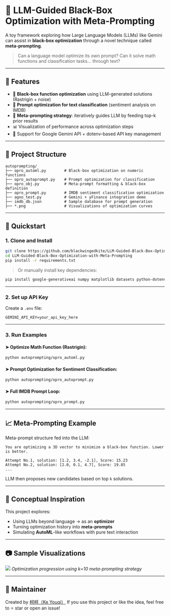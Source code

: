 # 🧠 LLM-Guided Black-Box Optimization with Meta-Prompting

A toy framework exploring how Large Language Models (LLMs) like Gemini can assist in **black-box optimization** through a novel technique called **meta-prompting**.

> Can a language model optimize its own prompt?
> Can it solve math functions and classification tasks… through text?

---

## 🌟 Features

* 🧪 **Black-box function optimization** using LLM-generated solutions (Rastrigin + noise)
* 💬 **Prompt optimization for text classification** (sentiment analysis on IMDB)
* 🔁 **Meta-prompting strategy**: iteratively guides LLM by feeding top-k prior results
* 📊 Visualization of performance across optimization steps
* 🧰 Support for Google Gemini API + dotenv-based API key management

---

## 📂 Project Structure

```
autoprompting/
├── opro_automl.py        # Black-box optimization on numeric functions
├── opro_autoprompt.py    # Prompt optimization for classification
├── opro_obj.py           # Meta-prompt formatting & black-box definition
├── opro_prompt.py        # IMDB sentiment classification optimization
├── agno_test.py          # Gemini + yFinance integration demo
├── imdb_db.json          # Sample database for prompt generation
├── *.png                 # Visualizations of optimization curves
```

---

## 🚀 Quickstart

### 1. Clone and Install

```bash
git clone https://github.com/blackwingedkite/LLM-Guided-Black-Box-Optimization-with-Meta-Prompting.git
cd LLM-Guided-Black-Box-Optimization-with-Meta-Prompting
pip install -r requirements.txt
```

> Or manually install key dependencies:

```bash
pip install google-generativeai numpy matplotlib datasets python-dotenv
```

---

### 2. Set up API Key

Create a `.env` file:

```env
GEMINI_API_KEY=your_api_key_here
```

---

### 3. Run Examples

#### ➤ Optimize Math Function (Rastrigin):

```bash
python autoprompting/opro_automl.py
```

#### ➤ Prompt Optimization for Sentiment Classification:

```bash
python autoprompting/opro_autoprompt.py
```

#### ➤ Full IMDB Prompt Loop:

```bash
python autoprompting/opro_prompt.py
```

---

## 📈 Meta-Prompting Example

Meta-prompt structure fed into the LLM:

```
You are optimizing a 3D vector to minimize a black-box function. Lower is better.

Attempt No.1, solution: [1.2, 3.4, -2.1], Score: 15.23  
Attempt No.2, solution: [2.0, 0.1, 4.7], Score: 19.85  
...
```

LLM then proposes new candidates based on top `k` solutions.

---

## 🧠 Conceptual Inspiration

This project explores:

* Using LLMs beyond language → as an **optimizer**
* Turning optimization history into **meta-prompts**
* Simulating **AutoML**-like workflows with pure text interaction

---

## 📷 Sample Visualizations

![](autoprompting/k=10-numeric.png)
*Optimization progression using k=10 meta-prompting strategy*

---

## 🧃 Maintainer

Created by [柯柯（Ke Youqi）](https://github.com/blackwingedkite)
If you use this project or like the idea, feel free to ⭐ star or open an issue!
